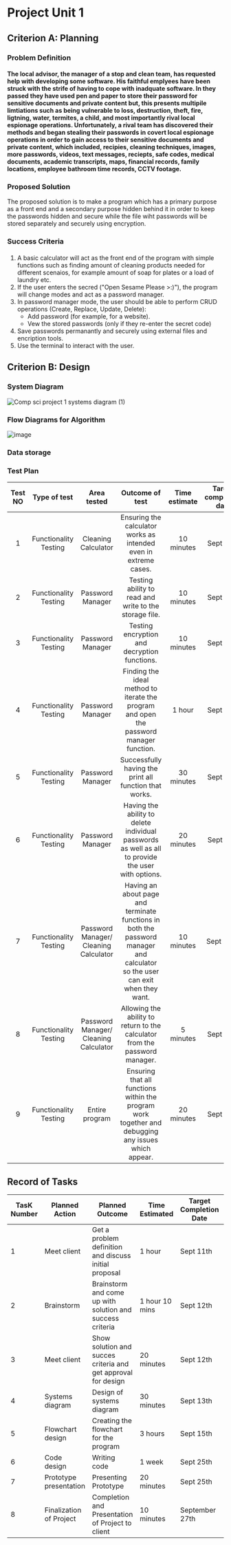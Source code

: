 # Project Unit 1

## Criterion A: Planning

### Problem Definition

#### The local advisor, the manager of a stop and clean team, has requested help with developing some software. His faithful emplyees have been struck with the strife of having to cope with inadquate software. In they passed they have used pen and paper to store their password for sensitive documents and private content but, this presents multipile limtiations such as being vulnerable to loss, destruction, theft, fire, ligtning, water, termites, a child, and most importantly rival local espionage operations. Unfortunately, a rival team has discovered their methods and began stealing their passwords in covert local espionage operations in order to gain access to their sensitive documents and private content, which included, recipies, cleaning techniques, images, more passwords, videos, text messages, reciepts, safe codes, medical documents, academic transcripts, maps, financial records, family locations, employee bathroom time records, CCTV footage.

### Proposed Solution

The proposed solution is to make a program which has a primary purpose as a front end and a secondary purpose hidden behind it in order to keep the passwords hidden and secure while the file wiht passwords will be stored separately and securely using encryption.

### Success Criteria

####
1. A basic calculator will act as the front end of the program with simple functions such as finding amount of cleaning products needed for different scenaios, for example amount of soap for plates or a load of laundry etc.
2. If the user enters the secred ("Open Sesame Please >:)"), the program will change modes and act as a password manager.
3. In password manager mode, the user should be able to perform CRUD operations (Create, Replace, Update, Delete):
   - Add password (for example, for a website).
   - Vew the stored passwords (only if they re-enter the secret code)
4. Save passwords permanantly and securely using external files and encription tools.
5. Use the terminal to interact with the user.

## Criterion B: Design

### System Diagram
![Comp sci project 1 systems diagram (1)](https://github.com/user-attachments/assets/0a51abe4-0786-47e2-aad8-7c1ee820f7d0)

### Flow Diagrams for Algorithm
![image](https://github.com/user-attachments/assets/6132600f-2bd0-43ec-80de-722c38c662ad)

### Data storage

### Test Plan
| Test NO |      Type of test     |              Area tested              |                                                        Outcome of test                                                        | Time estimate | Target completion date | Criterion |
|:-------:|:---------------------:|:-------------------------------------:|:-----------------------------------------------------------------------------------------------------------------------------:|:-------------:|:----------------------:|:---------:|
| 1       | Functionality Testing | Cleaning Calculator                   | Ensuring the calculator works as intended even in extreme cases.                                                              | 10 minutes    | Sept 15th              | B         |
| 2       | Functionality Testing | Password Manager                      | Testing ability to read and write to the storage file.                                                                        | 10 minutes    | Sept 16th              | B         |
| 3       | Functionality Testing | Password Manager                      | Testing encryption and decryption functions.                                                                                  | 10 minutes    | Sept 17th              | B         |
| 4       | Functionality Testing | Password Manager                      | Finding the ideal method to iterate the program and open the password manager function.                                       | 1 hour        | Sept 19th              | B         |
| 5       | Functionality Testing | Password Manager                      | Successfully having the print all function that works.                                                                        | 30 minutes    | Sept 20th              | B         |
| 6       | Functionality Testing | Password Manager                      | Having the ability to delete individual passwords as well as all to provide the user with options.                            | 20 minutes    | Sept 21st              | B         |
| 7       | Functionality Testing | Password Manager/ Cleaning Calculator | Having an about page and terminate functions in both the password manager and calculator so the user can exit when they want. | 10 minutes    | Sept 22nd              | B         |
| 8       | Functionality Testing | Password Manager/ Cleaning Calculator | Allowing the ability to return to the calculator from the password manager.                                                   | 5 minutes     | Sept 23rd              | B         |
| 9       | Functionality Testing | Entire program                        | Ensuring that all functions within the program work together and debugging any issues which appear.                           | 20 minutes    | Sept 25th              | B         |

## Record of Tasks 
| TasK Number | Planned Action           | Planned Outcome                                               | Time Estimated | Target Completion Date | Criterion |
|-------------|--------------------------|---------------------------------------------------------------|----------------|------------------------|-----------|
| 1           | Meet client              | Get a problem definition and discuss initial proposal         | 1 hour         | Sept 11th              | A         |
| 2           | Brainstorm               | Brainstorm and come up with solution and success criteria     | 1 hour 10 mins | Sept 12th              | A         |
| 3           | Meet client              | Show solution and succes criteria and get approval for design | 20 minutes     | Sept 12th              | A         |
| 4           | Systems diagram          | Design of systems diagram                                     | 30 minutes     | Sept 13th              | B         |
| 5           | Flowchart design         | Creating the flowchart for the program                        | 3 hours        | Sept 15th              | B         |
| 6           | Code design              | Writing code                                                  | 1 week         | Sept 25th              | B         |
| 7           | Prototype presentation   | Presenting Prototype                                          | 20 minutes     | Sept 25th              | B         |
| 8           | Finalization of Project  | Completion and Presentation of Project to client              | 10 minutes     | September 27th         | B         |
